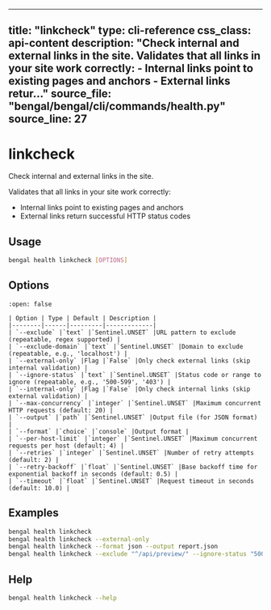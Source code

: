 
---
title: "linkcheck"
type: cli-reference
css_class: api-content
description: "Check internal and external links in the site.  Validates that all links in your site work correctly: - Internal links point to existing pages and anchors - External links retur..."
source_file: "bengal/bengal/cli/commands/health.py"
source_line: 27
---

# linkcheck

Check internal and external links in the site.

Validates that all links in your site work correctly:
- Internal links point to existing pages and anchors
- External links return successful HTTP status codes


## Usage

```bash
bengal health linkcheck [OPTIONS]
```


## Options

````{dropdown} Options (12 total)
:open: false

| Option | Type | Default | Description |
|--------|------|---------|-------------|
| `--exclude` |`text` |`Sentinel.UNSET` |URL pattern to exclude (repeatable, regex supported) |
| `--exclude-domain` |`text` |`Sentinel.UNSET` |Domain to exclude (repeatable, e.g., 'localhost') |
| `--external-only` |Flag |`False` |Only check external links (skip internal validation) |
| `--ignore-status` |`text` |`Sentinel.UNSET` |Status code or range to ignore (repeatable, e.g., '500-599', '403') |
| `--internal-only` |Flag |`False` |Only check internal links (skip external validation) |
| `--max-concurrency` |`integer` |`Sentinel.UNSET` |Maximum concurrent HTTP requests (default: 20) |
| `--output` |`path` |`Sentinel.UNSET` |Output file (for JSON format) |
| `--format` |`choice` |`console` |Output format |
| `--per-host-limit` |`integer` |`Sentinel.UNSET` |Maximum concurrent requests per host (default: 4) |
| `--retries` |`integer` |`Sentinel.UNSET` |Number of retry attempts (default: 2) |
| `--retry-backoff` |`float` |`Sentinel.UNSET` |Base backoff time for exponential backoff in seconds (default: 0.5) |
| `--timeout` |`float` |`Sentinel.UNSET` |Request timeout in seconds (default: 10.0) |

````


## Examples

```bash
bengal health linkcheck
bengal health linkcheck --external-only
bengal health linkcheck --format json --output report.json
bengal health linkcheck --exclude "^/api/preview/" --ignore-status "500-599"
```



## Help

```bash
bengal health linkcheck --help
```
